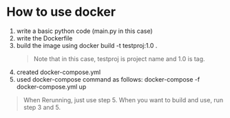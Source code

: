 # How to use docker

1. write a basic python code (main.py in this case)
2. write the Dockerfile
3. build the image using docker build -t testproj:1.0 .
   > Note that in this case, testproj is project name and 1.0 is tag.
4. created docker-compose.yml
5. used docker-compose command as follows: docker-compose -f docker-compose.yml up

> When Rerunning, just use step 5.
> When you want to build and use, run step 3 and 5.

